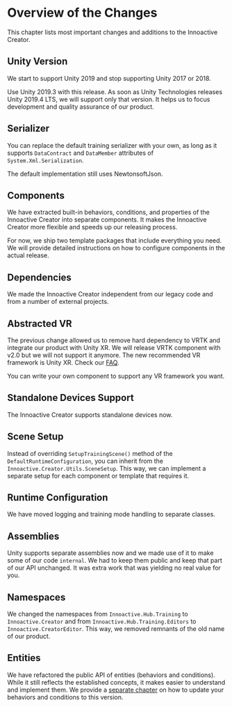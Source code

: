 # Overview of the Changes

This chapter lists most important changes and additions to the Innoactive Creator.

## Unity Version

We start to support Unity 2019 and stop supporting Unity 2017 or 2018. 

Use Unity 2019.3 with this release. As soon as Unity Technologies releases Unity 2019.4 LTS, we will support only that version. It helps us to focus development and quality assurance of our product.

## Serializer

You can replace the default training serializer with your own, as long as it supports `DataContract` and `DataMember` attributes of `System.Xml.Serialization`.

The default implementation still uses NewtonsoftJson.

## Components

We have extracted built-in behaviors, conditions, and properties of the Innoactive Creator into separate components. It makes the Innoactive Creator more flexible and speeds up our releasing process. 

For now, we ship two template packages that include everything you need. We will provide detailed instructions on how to configure components in the actual release.

## Dependencies

We made the Innoactive Creator independent from our legacy code and from a number of external projects.

## Abstracted VR

The previous change allowed us to remove hard dependency to VRTK and integrate our product with Unity XR. We will release VRTK component with v2.0 but we will not support it anymore. The new recommended VR framework is Unity XR. Check our [FAQ](03-unity-xr-faq.md).

You can write your own component to support any VR framework you want.

## Standalone Devices Support

The Innoactive Creator supports standalone devices now.

## Scene Setup

Instead of overriding `SetupTrainingScene()` method of the `DefaultRuntimeConfiguration`, you can inherit from the `Innoactive.Creator.Utils.SceneSetup`. This way, we can implement a separate setup for each component or template that requires it.

## Runtime Configuration

We have moved logging and training mode handling to separate classes.

## Assemblies

Unity supports separate assemblies now and we made use of it to make some of our code `internal`. We had to keep them public and keep that part of our API unchanged. It was extra work that was yielding no real value for you.

## Namespaces

We changed the namespaces from `Innoactive.Hub.Training` to `Innoactive.Creator` and from `Innoactive.Hub.Training.Editors` to `Innoactive.CreatorEditor`. This way, we removed remnants of the old name of our product.

## Entities

We have refactored the public API of entities (behaviors and conditions). While it still reflects the established concepts, it makes easier to understand and implement them. We provide a [separate chapter](02-update-behaviors-and-conditions.md) on how to update your behaviors and conditions to this version.